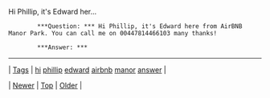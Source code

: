<!--
title: Hi Phillip, it&apos;s Edward here from AirBNB Manor Park. You can call me on 00447814466103 many thanks!
date: 2020-06-28T15:27:00.365Z
tags: hi, phillip, edward, airbnb, manor, answer
-->


Hi Phillip, it's Edward her...


            ***Question: *** Hi Phillip, it's Edward here from AirBNB Manor Park. You can call me on 00447814466103 many thanks!

            ***Answer: *** 
            

<!--BOTTOM-POST-NAVIGATION-->
---

| [Tags](tags.md) | [hi](tag-hi.md) [phillip](tag-phillip.md) [edward](tag-edward.md) [airbnb](tag-airbnb.md) [manor](tag-manor.md) [answer](tag-answer.md) |

| [Newer](93408036008.md) | [Top](index.md) | [Older](93577619364.md) |
